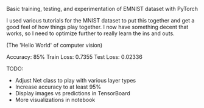 Basic training, testing, and experimentation of EMNIST dataset with PyTorch

I used various tutorials for the MNIST dataset to put this together and get a good feel of how things play together. I now have something decent that works, so I need to optimize further to really learn the ins and outs.

(The 'Hello World' of computer vision)

Accuracy: 85%
Train Loss: 0.7355
Test Loss: 0.02336

TODO:
* Adjust Net class to play with various layer types
* Increase accuracy to at least 95%
* Display images vs predictions in TensorBoard
* More visualizations in notebook